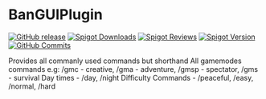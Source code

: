 # BanGUIPlugin

[![GitHub release](https://img.shields.io/github/v/release/Charlie-Ward/Shorthand-Commands?include_prereleases&style=for-the-badge)](https://github.com/Charlie-Ward/Shorthand-Commands/releases/latest)
[![Spigot Downloads](https://img.shields.io/spiget/downloads/106088?style=for-the-badge)](https://www.spigotmc.org/resources/bangui.106088/)
[![Spigot Reviews](https://img.shields.io/spiget/rating/106088?style=for-the-badge)](https://www.spigotmc.org/resources/bangui.106088/)
[![Spigot Version](https://img.shields.io/spiget/version/106088?style=for-the-badge)](https://www.spigotmc.org/resources/bangui.106088/)
[![GitHub Commits](https://img.shields.io/github/commit-activity/m/Charlie-Ward/Shorthand-Commands?style=for-the-badge)](https://github.com/Charlie-Ward/Shorthand-Commands)

Provides all commanly used commands but shorthand
All gamemodes commands e.g: /gmc - creative, /gma - adventure, /gmsp - spectator, /gms - survival
Day times - /day, /night
Difficulty Commands - /peaceful, /easy, /normal, /hard